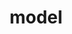 ---
title: "model"
description: "provides model(s) to be used by the controller and the view"
arguments:
    params: "optional - object with values extracted from the url"
return:
    - an object that contains data
    - an array of objects that contain data
    - a function that returns an object or a promise
    - a function that returns an an array of objects or a promise
template: index.jade
---